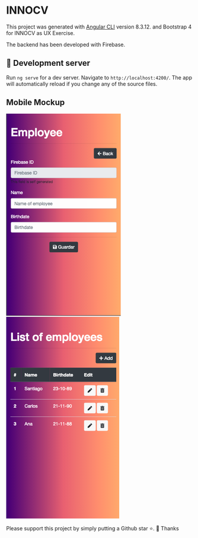 # INNOCV

This project was generated with [Angular CLI](https://github.com/angular/angular-cli) version 8.3.12. and Bootstrap 4 for INNOCV as UX Exercise.

The backend has been developed with Firebase.

## 🚀 Development server

Run `ng serve` for a dev server. Navigate to `http://localhost:4200/`. The app will automatically reload if you change any of the source files.

## Mobile Mockup
![Landing](https://github.com/anamontiaga/innocv-crud-app/blob/master/mockup/employeeAdd.png)
![Editor](https://github.com/anamontiaga/innocv-crud-app/blob/master/mockup/employeesList.png)




Please support this project by simply putting a Github star ⭐. 🙏 Thanks
